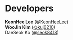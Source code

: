 # Developers

**KeonHee Lee** ([@KeonHeeLee](https://github.com/KeonHeeLee))<br>
**WooJin Kim** ([@kuj0210](https://github.com/kuj0210))<br>
DaeSeok Ko ([@seok8418](https://github.com/seok8418))
